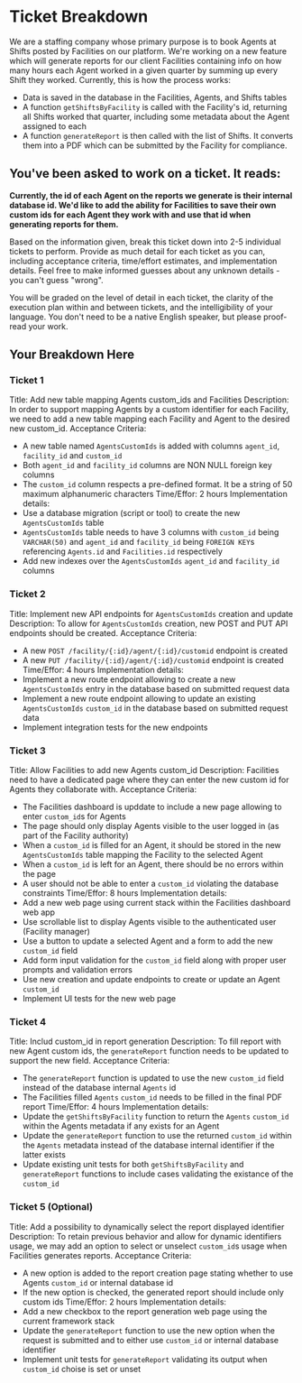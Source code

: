 # Ticket Breakdown
We are a staffing company whose primary purpose is to book Agents at Shifts posted by Facilities on our platform. We're working on a new feature which will generate reports for our client Facilities containing info on how many hours each Agent worked in a given quarter by summing up every Shift they worked. Currently, this is how the process works:

- Data is saved in the database in the Facilities, Agents, and Shifts tables
- A function `getShiftsByFacility` is called with the Facility's id, returning all Shifts worked that quarter, including some metadata about the Agent assigned to each
- A function `generateReport` is then called with the list of Shifts. It converts them into a PDF which can be submitted by the Facility for compliance.

## You've been asked to work on a ticket. It reads:

**Currently, the id of each Agent on the reports we generate is their internal database id. We'd like to add the ability for Facilities to save their own custom ids for each Agent they work with and use that id when generating reports for them.**


Based on the information given, break this ticket down into 2-5 individual tickets to perform. Provide as much detail for each ticket as you can, including acceptance criteria, time/effort estimates, and implementation details. Feel free to make informed guesses about any unknown details - you can't guess "wrong".


You will be graded on the level of detail in each ticket, the clarity of the execution plan within and between tickets, and the intelligibility of your language. You don't need to be a native English speaker, but please proof-read your work.

## Your Breakdown Here

### Ticket 1
Title: Add new table mapping Agents custom_ids and Facilities
Description: In order to support mapping Agents by a custom identifier for each Facility, we need to add a new table mapping each Facility and Agent to the desired new custom_id.
Acceptance Criteria:
- A new table named `AgentsCustomIds` is added with columns `agent_id`, `facility_id` and `custom_id`
- Both `agent_id` and `facility_id` columns are NON NULL foreign key columns
- The `custom_id` column respects a pre-defined format. It be a string of 50 maximum alphanumeric characters
Time/Effor: 2 hours
Implementation details:
- Use a database migration (script or tool) to create the new `AgentsCustomIds` table
- `AgentsCustomIds` table needs to have 3 columns with `custom_id` being `VARCHAR(50)` and `agent_id` and `facility_id` being `FOREIGN KEY`s referencing `Agents.id` and `Facilities.id` respectively
- Add new indexes over the `AgentsCustomIds` `agent_id` and `facility_id` columns

### Ticket 2
Title: Implement new API endpoints for `AgentsCustomIds` creation and update
Description: To allow for `AgentsCustomIds` creation, new POST and PUT API endpoints should be created.
Acceptance Criteria:
- A new `POST /facility/{:id}/agent/{:id}/customid` endpoint is created
- A new `PUT /facility/{:id}/agent/{:id}/customid` endpoint is created
Time/Effor: 4 hours
Implementation details:
- Implement a new route endpoint allowing to create a new `AgentsCustomIds` entry in the database based on submitted request data
- Implement a new route endpoint allowing to update an existing `AgentsCustomIds` `custom_id` in the database based on submitted request data
- Implement integration tests for the new endpoints

### Ticket 3
Title: Allow Facilities to add new Agents custom_id
Description: Facilities need to have a dedicated page where they can enter the new custom id for Agents they collaborate with.
Acceptance Criteria:
- The Facilities dashboard is upddate to include a new page allowing to enter `custom_id`s for Agents
- The page should only display Agents visible to the user logged in (as part of the Facility authority)
- When a `custom_id` is filled for an Agent, it should be stored in the new `AgentsCustomIds` table mapping the Facility to the selected Agent
- When a `custom_id` is left for an Agent, there should be no errors within the page
- A user should not be able to enter a `custom_id` violating the database constraints
Time/Effor: 8 hours
Implementation details:
- Add a new web page using current stack within the Facilities dashboard web app
- Use scrollable list to display Agents visible to the authenticated user (Facility manager)
- Use a button to update a selected Agent and a form to add the new `custom_id` field
- Add form input validation for the `custom_id` field along with proper user prompts and validation errors
- Use new creation and update endpoints to create or update an Agent `custom_id`
- Implement UI tests for the new web page

### Ticket 4
Title: Includ custom_id in report generation
Description: To fill report with new Agent custom ids, the `generateReport` function needs to be updated to support the new field.
Acceptance Criteria:
- The `generateReport` function is updated to use the new `custom_id` field instead of the database internal `Agents` id
- The Facilities filled `Agents` `custom_id` needs to be filled in the final PDF report
Time/Effor: 4 hours
Implementation details:
- Update the `getShiftsByFacility` function to return the `Agents` `custom_id` within the Agents metadata if any exists for an Agent
- Update the `generateReport` function to use the returned `custom_id` within the `Agents` metadata instead of the database internal identifier if the latter exists
- Update existing unit tests for both `getShiftsByFacility` and `generateReport` functions to include cases validating the existance of the `custom_id`

### Ticket 5 (Optional)
Title: Add a possibility to dynamically select the report displayed identifier
Description: To retain previous behavior and allow for dynamic identifiers usage, we may add an option to select or unselect `custom_id`s usage when Facilities generates reports.
Acceptance Criteria:
- A new option is added to the report creation page stating whether to use Agents `custom_id` or internal database id
- If the new option is checked, the generated report should include only custom ids
Time/Effor: 2 hours
Implementation details:
- Add a new checkbox to the report generation web page using the current framework stack
- Update the `generateReport` function to use the new option when the request is submitted and to either use `custom_id` or internal database identifier
- Implement unit tests for `generateReport` validating its output when `custom_id` choise is set or unset